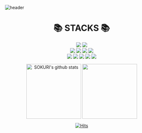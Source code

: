 ![header](https://capsule-render.vercel.app/api?type=waving&color=gradient&height=250&section=header&text=Studying...!&fontSize=90)

<div align=center>
  <h1>📚 STACKS 📚</h1>
  <img src="https://img.shields.io/badge/java-007396?style=for-the-badge&logo=java&logoColor=white"> 
  <img src="https://img.shields.io/badge/python-3776AB?style=for-the-badge&logo=python&logoColor=white"> <br>
  <img src="https://img.shields.io/badge/html5-E34F26?style=for-the-badge&logo=html5&logoColor=white"> 
  <img src="https://img.shields.io/badge/css-1572B6?style=for-the-badge&logo=css3&logoColor=white"> 
  <img src="https://img.shields.io/badge/javascript-F7DF1E?style=for-the-badge&logo=javascript&logoColor=black"> 
  <img src="https://img.shields.io/badge/jquery-0769AD?style=for-the-badge&logo=jquery&logoColor=white">
  <br>
  <img src="https://img.shields.io/badge/oracle-F80000?style=for-the-badge&logo=oracle&logoColor=white"> 
  <img src="https://img.shields.io/badge/mysql-4479A1?style=for-the-badge&logo=mysql&logoColor=white"> 
  <img src="https://img.shields.io/badge/spring-6DB33F?style=for-the-badge&logo=spring&logoColor=white"> 
  <img src="https://img.shields.io/badge/django-092E20?style=for-the-badge&logo=django&logoColor=white">
  <img src="https://img.shields.io/badge/bootstrap-7952B3?style=for-the-badge&logo=bootstrap&logoColor=white">
<br>

<!-- ![dlekdlsll's github stats](https://github-readme-stats.vercel.app/api?username=dlekdlsll&theme=buefy&show_icons=true) -->
  
<a href="https://github.com/dlekdlsll"><img align="center" style="height:180px" src="https://github-readme-stats.vercel.app/api?username=dlekdlsll&show_icons=true&include_all_commits=true&theme=buefy&hide_border=true" alt="SOKURI's github stats" /></a>
<a href="https://github.com/dlekdlsll"><img align="center" style="height:180px" src="https://github-readme-stats.vercel.app/api/top-langs/?username=dlekdlsll&layout=compact&theme=buefy&hide_border=true" /></a>

[![Hits](https://hits.seeyoufarm.com/api/count/incr/badge.svg?url=https%3A%2F%2Fgithub.com%2Fdlekdlsll&count_bg=%23E19491&title_bg=%23000000&icon=&icon_color=%23E7E7E7&title=hits&edge_flat=true)](https://hits.seeyoufarm.com)

</div>
